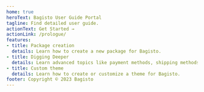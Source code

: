 ```yaml
---
home: true
heroText: Bagisto User Guide Portal
tagline: Find detailed user guide.
actionText: Get Started →
actionLink: /prologue/
features:
- title: Package creation
  details: Learn how to create a new package for Bagisto.
- title: Digging Deeper
  details: Learn advanced topics like payment methods, shipping methods.
- title: Custom theme
  details: Learn how to create or customize a theme for Bagisto.
footer: Copyright © 2023 Bagisto
---
```


